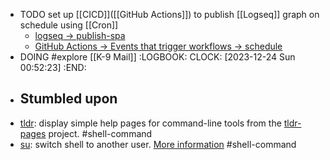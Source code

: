 - TODO set up [[CICD]]([[GitHub Actions]]) to publish [[Logseq]] graph on schedule using [[Cron]]
	- [logseq -> publish-spa](https://github.com/logseq/publish-spa)
	- [GitHub Actions -> Events that trigger workflows -> schedule](https://docs.github.com/en/actions/using-workflows/events-that-trigger-workflows#schedule)
- DOING #explore [[K-9 Mail]]
  :LOGBOOK:
  CLOCK: [2023-12-24 Sun 00:52:23]
  :END:
- ## Stumbled upon
- [tldr](https://command-not-found.com/tldr): display simple help pages for command-line tools from the [tldr-pages](https://tldr.sh) project. #shell-command
- [su](https://command-not-found.com/su): switch shell to another user. [More information](https://manned.org/su) #shell-command